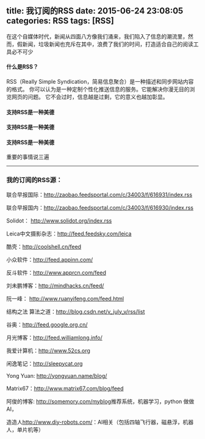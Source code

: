 title: 我订阅的RSS 
date: 2015-06-24 23:08:05 
categories: RSS 
tags: [RSS] 
---
在这个自媒体时代，新闻从四面八方像我们涌来，我们陷入了信息的潮流里，然而，假新闻，垃圾新闻也充斥在其中，浪费了我们的时间，打造适合自己的阅读工具必不可少

<!--more-->

#### 什么是RSS？

RSS（Really Simple Syndication，简易信息聚合）是一种描述和同步网站内容的格式。
你可以认为是一种定制个性化推送信息的服务。它能解决你漫无目的浏览网页的问题。
它不会过时，信息越是过剩，它的意义也越加彰显。
#### 支持RSS是一种美德
#### 支持RSS是一种美德
#### 支持RSS是一种美德

重要的事情说三遍

-----------------------------------------

### 我的订阅的RSS源：




联合早报国际：<http://zaobao.feedsportal.com/c/34003/f/616931/index.rss>

联合早报国内：<http://zaobao.feedsportal.com/c/34003/f/616930/index.rss>

Solidot： <http://www.solidot.org/index.rss>

Leica中文摄影杂志：<http://feed.feedsky.com/leica>

酷壳：<http://coolshell.cn/feed>

小众软件：<http://feed.appinn.com/>

反斗软件：<http://www.apprcn.com/feed>

刘未鹏博客：<http://mindhacks.cn/feed/>

阮一峰： <http://www.ruanyifeng.com/feed.html>

结构之法 算法之道：<http://blog.csdn.net/v_july_v/rss/list>

谷奥：<http://feed.google.org.cn/>

月光博客：<http://feed.williamlong.info/>

我爱计算机：<http://www.52cs.org>

闲逸笔记：<http://sleepycat.org>

Yong Yuan: <http://yongyuan.name/blog/>

Matrix67：<http://www.matrix67.com/blog/feed>

阿俊的博客: <http://somemory.com/myblog>推荐系统，机器学习，python
做做AI，

造造人<http://www.diy-robots.com/>：AI相关（包括四轴飞行器，磁悬浮，机器人，单片机等）


